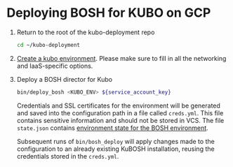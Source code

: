 # Deploying BOSH for KUBO on GCP

1. Return to the root of the kubo-deployment repo

    ```bash
    cd ~/kubo-deployment
    ```
1. [Create a kubo environment](../../create-kubo-env.md). Please make sure
to fill in all the networking and IaaS-specific options.

1. Deploy a BOSH director for Kubo
    ```bash
    bin/deploy_bosh <KUBO_ENV> ${service_account_key}
    ```
    Credentials and SSL certificates for the environment will be generated and
    saved into the configuration path in a file called `creds.yml`. This file
    contains sensitive information and should not be stored in VCS. The file
    `state.json` contains [environment state for the BOSH environment](https://bosh.io/docs/cli-envs.html#deployment-state).

    Subsequent runs of `bin/bosh_deploy` will apply changes made to
    the configuration to an already existing KuBOSH installation, reusing
    the credentials stored in the `creds.yml`.
